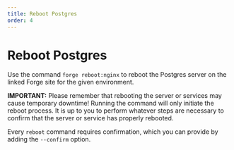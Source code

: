 ```yaml
---
title: Reboot Postgres
order: 4
---
```


# Reboot Postgres

Use the command `forge reboot:nginx` to reboot the Postgres server on the linked Forge site for the given environment.

**IMPORTANT:** Please remember that rebooting the server or services may cause temporary downtime! Running the command will only initiate the reboot process. It is up to you to perform whatever steps are necessary to confirm that the server or service has properly rebooted.

Every `reboot` command requires confirmation, which you can provide by adding the `--confirm` option.
